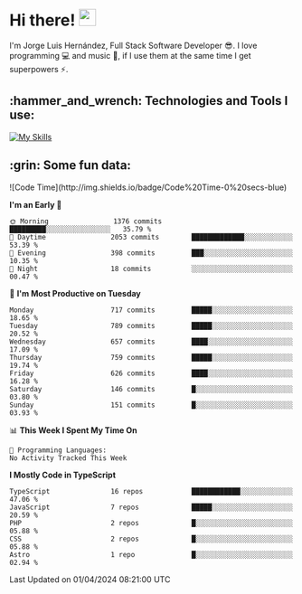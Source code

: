 <h1 align="left">
 <abc>
  <br>Hi there! <img src="https://user-images.githubusercontent.com/42378118/110234147-e3259600-7f4e-11eb-95be-0c4047144dea.gif" width="30"><br>
 </abc>
</h1>

I'm Jorge Luis Hernández, Full Stack Software Developer :sunglasses:. I love programming :computer: and music :musical_score:, if I use them at the same time I get superpowers :zap:. 


<h2 align="left">:hammer_and_wrench: Technologies and Tools I use:</h2>

[![My Skills](https://skillicons.dev/icons?i=js,ts,html,css,py,vue,react,next,nest,postgres,mysql)](https://skillicons.dev)

<h2 align="left">:grin: Some fun data:</h2>
<!--START_SECTION:waka-->
![Code Time](http://img.shields.io/badge/Code%20Time-0%20secs-blue)

**I'm an Early 🐤** 

```text
🌞 Morning                1376 commits        █████████░░░░░░░░░░░░░░░░   35.79 % 
🌆 Daytime                2053 commits        █████████████░░░░░░░░░░░░   53.39 % 
🌃 Evening                398 commits         ███░░░░░░░░░░░░░░░░░░░░░░   10.35 % 
🌙 Night                  18 commits          ░░░░░░░░░░░░░░░░░░░░░░░░░   00.47 % 
```
📅 **I'm Most Productive on Tuesday** 

```text
Monday                   717 commits         █████░░░░░░░░░░░░░░░░░░░░   18.65 % 
Tuesday                  789 commits         █████░░░░░░░░░░░░░░░░░░░░   20.52 % 
Wednesday                657 commits         ████░░░░░░░░░░░░░░░░░░░░░   17.09 % 
Thursday                 759 commits         █████░░░░░░░░░░░░░░░░░░░░   19.74 % 
Friday                   626 commits         ████░░░░░░░░░░░░░░░░░░░░░   16.28 % 
Saturday                 146 commits         █░░░░░░░░░░░░░░░░░░░░░░░░   03.80 % 
Sunday                   151 commits         █░░░░░░░░░░░░░░░░░░░░░░░░   03.93 % 
```


📊 **This Week I Spent My Time On** 

```text
💬 Programming Languages: 
No Activity Tracked This Week
```

**I Mostly Code in TypeScript** 

```text
TypeScript               16 repos            ████████████░░░░░░░░░░░░░   47.06 % 
JavaScript               7 repos             █████░░░░░░░░░░░░░░░░░░░░   20.59 % 
PHP                      2 repos             █░░░░░░░░░░░░░░░░░░░░░░░░   05.88 % 
CSS                      2 repos             █░░░░░░░░░░░░░░░░░░░░░░░░   05.88 % 
Astro                    1 repo              █░░░░░░░░░░░░░░░░░░░░░░░░   02.94 % 
```




 Last Updated on 01/04/2024 08:21:00 UTC
<!--END_SECTION:waka-->
